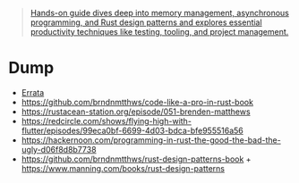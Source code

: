 > [Hands-on guide dives deep into memory management, asynchronous programming, and Rust design patterns and explores essential productivity techniques like testing, tooling, and project management.](https://www.manning.com/books/code-like-a-pro-in-rust)

# Dump

- [Errata](https://livebook.manning.com/forum?product=matthews&page=1)
- https://github.com/brndnmtthws/code-like-a-pro-in-rust-book
- https://rustacean-station.org/episode/051-brenden-matthews
- https://redcircle.com/shows/flying-high-with-flutter/episodes/99eca0bf-6699-4d03-bdca-bfe955516a56
- https://hackernoon.com/programming-in-rust-the-good-the-bad-the-ugly-d06f8d8b7738
- https://github.com/brndnmtthws/rust-design-patterns-book + https://www.manning.com/books/rust-design-patterns
